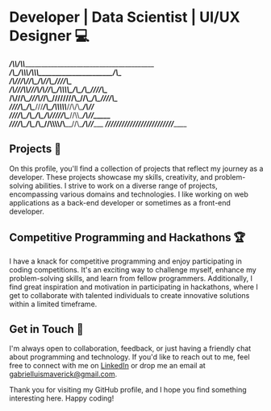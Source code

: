 # Developer | Data Scientist | UI/UX Designer 💻

_________________/\\\\____________/\\\\_____________________________________________        
 ___________/\\\_\/\\\\\\________/\\\\\\_______________________________/\\\__________       
  ________/\\\//__\/\\\//\\\____/\\\//\\\______________________________\////\\\_______      
   _____/\\\//_____\/\\\\///\\\/\\\/_\/\\\__/\\\\\\\\\_____/\\\____/\\\____\////\\\____     
    __/\\\//________\/\\\__\///\\\/___\/\\\_\////////\\\___\//\\\__/\\\________\////\\\_    
     _\////\\\_______\/\\\____\///_____\/\\\___/\\\\\\\\\\___\//\\\/\\\__________/\\\//__   
      ____\////\\\____\/\\\_____________\/\\\__/\\\/////\\\____\//\\\\\________/\\\//_____  
       _______\////\\\_\/\\\_____________\/\\\_\//\\\\\\\\/\\____\//\\\______/\\\//________ 
        __________\///__\///______________\///___\////////\//______\///______\///___________

## Projects 📝

On this profile, you'll find a collection of projects that reflect my journey as a developer. These projects showcase my skills, creativity, and problem-solving abilities. I strive to work on a diverse range of projects, encompassing various domains and technologies. I like working on web applications as a back-end developer or sometimes as a front-end developer.

## Competitive Programming and Hackathons 🏆

I have a knack for competitive programming and enjoy participating in coding competitions. It's an exciting way to challenge myself, enhance my problem-solving skills, and learn from fellow programmers. Additionally, I find great inspiration and motivation in participating in hackathons, where I get to collaborate with talented individuals to create innovative solutions within a limited timeframe.

## Get in Touch 📧

I'm always open to collaboration, feedback, or just having a friendly chat about programming and technology. If you'd like to reach out to me, feel free to connect with me on [LinkedIn](https://www.linkedin.com/in/lmlgabriel/) or drop me an email at gabrielluismaverick@gmail.com.

Thank you for visiting my GitHub profile, and I hope you find something interesting here. Happy coding!
